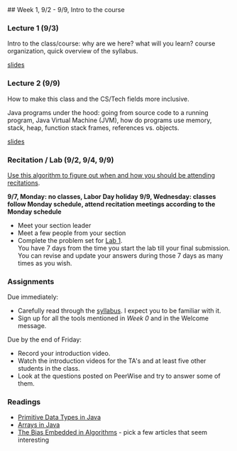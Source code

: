 <div class="week">

<div class="week_heading" markdown="1">
## Week 1, 9/2 - 9/9, Intro to the course
</div>

<div class="column_materials"  markdown="1">

### Lecture 1 (9/3)

Intro to the class/course: why are we here? what will you learn?
course organization, quick overview of the syllabus.

[slides](slides/01-course_intro.html)

### Lecture 2 (9/9)

How to make this class and the CS/Tech fields more inclusive. 

Java programs under the hood: going from source code to a running program,
Java Virtual Machine (JVM), how do programs use memory, stack, heap,
function stack frames, references vs. objects.

[slides](slides/02-java-memory.html)

### Recitation / Lab (9/2, 9/4, 9/9)

[Use this algorithm to figure out when and how you should be attending recitations](Data_Structures_Recitations_Algorithm.html).

__9/7, Monday: no classes, Labor Day holiday__
__9/9, Wednesday: classes follow Monday schedule, attend recitation meetings according to the Monday schedule__

- Meet your section leader
- Meet a few people from your section
- Complete the problem set for [Lab 1](labs/lab1.html). <br>
You have 7 days from the time you start the lab till your final submission. You can revise and update
your answers during those 7 days as many times as you wish.


</div>

<div class="column_assign"  markdown="1">

### Assignments

Due immediately:
- Carefully read through the [syllabus](syllabus.html). I expect you to be familiar with it.
- Sign up for all the tools mentioned in _Week 0_ and in the Welcome message.

Due by the end of Friday:
- Record your introduction video.
- Watch the introduction videos for the TA's and at least five other students in the class.
- Look at the questions posted on PeerWise and try to answer some of them.

### Readings

- [Primitive Data Types in Java](https://docs.oracle.com/javase/tutorial/java/nutsandbolts/datatypes.html)
- [Arrays in Java](https://docs.oracle.com/javase/tutorial/java/nutsandbolts/arrays.html)
- [The Bias Embedded in Algorithms](https://blog.getpocket.com/2020/06/the-bias-embedded-in-algorithms/?utm_source=twitter?utm_medium=social?utm_campaign=shares_from_blog) - pick a few articles that seem interesting

</div>
</div>
